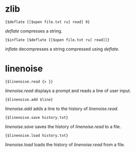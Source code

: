 # zlib

    {$deflate [[$open file.txt ru] read] 9}

*deflate* compresses a string.

    {$inflate [$deflate [[$open file.txt ru] read]]}

*inflate* decompresses a string compressed using *deflate*.

# linenoise

    {$linenoise.read {> }}

*linenoise.read* displays a prompt and reads a line of user input.

    {$linenoise.add $line}

*linenoise.add* adds a line to the history of *linenoise.read*.

    {$linenoise.save history.txt}

*linenoise.save* saves the history of *linenoise.read* to a file.

    {$linenoise.load history.txt}

*linenoise.load* loads the history of *linenoise.read* from a file.
